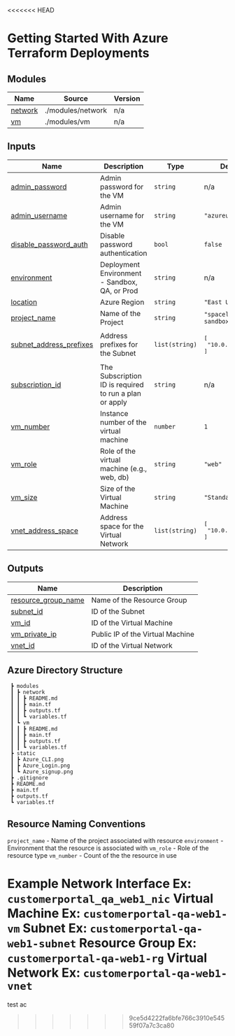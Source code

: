 <<<<<<< HEAD
# Getting Started With Azure Terraform Deployments

<!-- BEGIN_TF_DOCS -->

## Modules

| Name | Source | Version |
|------|--------|---------|
| <a name="module_network"></a> [network](#module\_network) | ./modules/network | n/a |
| <a name="module_vm"></a> [vm](#module\_vm) | ./modules/vm | n/a |


## Inputs

| Name | Description | Type | Default | Required |
|------|-------------|------|---------|:--------:|
| <a name="input_admin_password"></a> [admin\_password](#input\_admin\_password) | Admin password for the VM | `string` | n/a | yes |
| <a name="input_admin_username"></a> [admin\_username](#input\_admin\_username) | Admin username for the VM | `string` | `"azureuser"` | no |
| <a name="input_disable_password_auth"></a> [disable\_password\_auth](#input\_disable\_password\_auth) | Disable password authentication | `bool` | `false` | no |
| <a name="input_environment"></a> [environment](#input\_environment) | Deployment Environment - Sandbox, QA, or Prod | `string` | n/a | yes |
| <a name="input_location"></a> [location](#input\_location) | Azure Region | `string` | `"East US 2"` | no |
| <a name="input_project_name"></a> [project\_name](#input\_project\_name) | Name of the Project | `string` | `"spacelift-se-sandbox"` | no |
| <a name="input_subnet_address_prefixes"></a> [subnet\_address\_prefixes](#input\_subnet\_address\_prefixes) | Address prefixes for the Subnet | `list(string)` | <pre>[<br/>  "10.0.1.0/24"<br/>]</pre> | no |
| <a name="input_subscription_id"></a> [subscription\_id](#input\_subscription\_id) | The Subscription ID is required to run a plan or apply | `string` | n/a | yes |
| <a name="input_vm_number"></a> [vm\_number](#input\_vm\_number) | Instance number of the virtual machine | `number` | `1` | no |
| <a name="input_vm_role"></a> [vm\_role](#input\_vm\_role) | Role of the virtual machine (e.g., web, db) | `string` | `"web"` | no |
| <a name="input_vm_size"></a> [vm\_size](#input\_vm\_size) | Size of the Virtual Machine | `string` | `"Standard_A1_v2"` | no |
| <a name="input_vnet_address_space"></a> [vnet\_address\_space](#input\_vnet\_address\_space) | Address space for the Virtual Network | `list(string)` | <pre>[<br/>  "10.0.0.0/16"<br/>]</pre> | no |

## Outputs

| Name | Description |
|------|-------------|
| <a name="output_resource_group_name"></a> [resource\_group\_name](#output\_resource\_group\_name) | Name of the Resource Group |
| <a name="output_subnet_id"></a> [subnet\_id](#output\_subnet\_id) | ID of the Subnet |
| <a name="output_vm_id"></a> [vm\_id](#output\_vm\_id) | ID of the Virtual Machine |
| <a name="output_vm_private_ip"></a> [vm\_private\_ip](#output\_vm\_private\_ip) | Public IP of the Virtual Machine |
| <a name="output_vnet_id"></a> [vnet\_id](#output\_vnet\_id) | ID of the Virtual Network |
<!-- END_TF_DOCS -->

## Azure Directory Structure

```
 ┣ modules
 ┃ ┣ network
 ┃ ┃ ┣ README.md
 ┃ ┃ ┣ main.tf
 ┃ ┃ ┣ outputs.tf
 ┃ ┃ ┗ variables.tf
 ┃ ┗ vm
 ┃ ┃ ┣ README.md
 ┃ ┃ ┣ main.tf
 ┃ ┃ ┣ outputs.tf
 ┃ ┃ ┗ variables.tf
 ┣ static
 ┃ ┣ Azure_CLI.png
 ┃ ┣ Azure_Login.png
 ┃ ┗ Azure_signup.png
 ┣ .gitignore
 ┣ README.md
 ┣ main.tf
 ┣ outputs.tf
 ┗ variables.tf
```

## Resource Naming Conventions

`project_name` - Name of the project associated with resource
`environment` - Environment that the resource is associated with
`vm_role` - Role of the resource type
`vm_number` - Count of the the resource in use

**Example**
Network Interface Ex: `customerportal_qa_web1_nic`
Virtual Machine Ex: `customerportal-qa-web1-vm`
Subnet Ex: `customerportal-qa-web1-subnet`
Resource Group Ex: `customerportal-qa-web1-rg`
Virtual Network Ex: `customerportal-qa-web1-vnet`
=======
test ac
>>>>>>> 9ce5d4222fa6bfe766c3910e54559f07a7c3ca80
